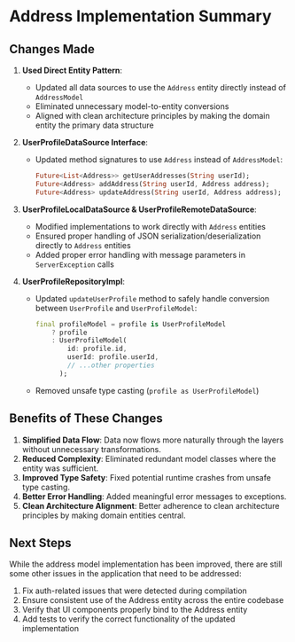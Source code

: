 # Address Implementation Summary

## Changes Made

1. **Used Direct Entity Pattern**:
   - Updated all data sources to use the `Address` entity directly instead of `AddressModel`
   - Eliminated unnecessary model-to-entity conversions
   - Aligned with clean architecture principles by making the domain entity the primary data structure

2. **UserProfileDataSource Interface**:
   - Updated method signatures to use `Address` instead of `AddressModel`:
     ```dart
     Future<List<Address>> getUserAddresses(String userId);
     Future<Address> addAddress(String userId, Address address);
     Future<Address> updateAddress(String userId, Address address);
     ```

3. **UserProfileLocalDataSource & UserProfileRemoteDataSource**:
   - Modified implementations to work directly with `Address` entities
   - Ensured proper handling of JSON serialization/deserialization directly to `Address` entities
   - Added proper error handling with message parameters in `ServerException` calls

4. **UserProfileRepositoryImpl**:
   - Updated `updateUserProfile` method to safely handle conversion between `UserProfile` and `UserProfileModel`:
     ```dart
     final profileModel = profile is UserProfileModel 
         ? profile 
         : UserProfileModel(
             id: profile.id,
             userId: profile.userId,
             // ...other properties
           );
     ```
   - Removed unsafe type casting (`profile as UserProfileModel`)

## Benefits of These Changes

1. **Simplified Data Flow**: Data now flows more naturally through the layers without unnecessary transformations.
2. **Reduced Complexity**: Eliminated redundant model classes where the entity was sufficient.
3. **Improved Type Safety**: Fixed potential runtime crashes from unsafe type casting.
4. **Better Error Handling**: Added meaningful error messages to exceptions.
5. **Clean Architecture Alignment**: Better adherence to clean architecture principles by making domain entities central.

## Next Steps

While the address model implementation has been improved, there are still some other issues in the application that need to be addressed:

1. Fix auth-related issues that were detected during compilation
2. Ensure consistent use of the Address entity across the entire codebase
3. Verify that UI components properly bind to the Address entity
4. Add tests to verify the correct functionality of the updated implementation 